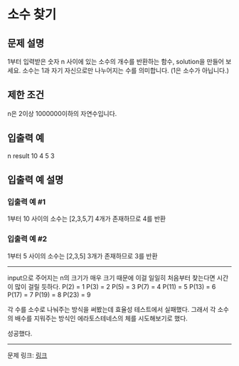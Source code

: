 # 소수 찾기
## 문제 설명

1부터 입력받은 숫자 n 사이에 있는 소수의 개수를 반환하는 함수, solution을 만들어 보세요.
소수는 1과 자기 자신으로만 나누어지는 수를 의미합니다.
(1은 소수가 아닙니다.)
## 제한 조건
n은 2이상 1000000이하의 자연수입니다.
## 입출력 예
n	result
10	4
5	3
## 입출력 예 설명
### 입출력 예 #1
1부터 10 사이의 소수는 [2,3,5,7] 4개가 존재하므로 4를 반환
### 입출력 예 #2
1부터 5 사이의 소수는 [2,3,5] 3개가 존재하므로 3를 반환

***

input으로 주어지는 n의 크기가 매우 크기 때문에 이걸 일일히 처음부터 찾는다면 시간이 많이 걸릴 듯하다. 
P(2) = 1
P(3) = 2
P(5) = 3
P(7) = 4
P(11) = 5
P(13) = 6
P(17) = 7
P(19) = 8
P(23) = 9

각 수를 소수로 나눠주는 방식을 써봤는데 효율성 테스트에서 실패했다.
그래서 각 소수의 배수를 지워주는 방식인 에라토스테네스의 체를 시도해보기로 했다.

성공했다.

***
문제 링크: [링크](https://school.programmers.co.kr/learn/courses/30/lessons/12921)